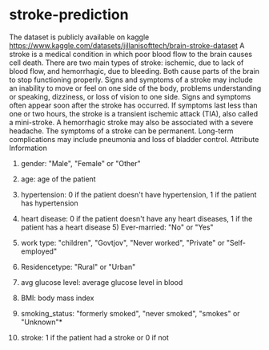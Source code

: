 # stroke-prediction
The dataset is publicly available on kaggle https://www.kaggle.com/datasets/jillanisofttech/brain-stroke-dataset
A stroke is a medical condition in which poor blood flow to the brain causes cell death. There are two main types of stroke: ischemic, due to lack of blood flow, and hemorrhagic, due to bleeding. Both cause parts of the brain to stop functioning properly. Signs and symptoms of a stroke may include an inability to move or feel on one side of the body, problems understanding or speaking, dizziness, or loss of vision to one side. Signs and symptoms often appear soon after the stroke has occurred. If symptoms last less than one or two hours, the stroke is a transient ischemic attack (TIA), also called a mini-stroke. A hemorrhagic stroke may also be associated with a severe headache. The symptoms of a stroke can be permanent. Long-term complications may include pneumonia and loss of bladder control.
Attribute Information
1) gender: "Male", "Female" or "Other"

2) age: age of the patient

3) hypertension: 0 if the patient doesn't have hypertension, 1 if the patient has hypertension

4) heart disease: 0 if the patient doesn't have any heart diseases, 1 if the patient has a heart disease 5) Ever-married: "No" or "Yes"

6) work type: "children", "Govtjov", "Never worked", "Private" or "Self-employed"

7) Residencetype: "Rural" or "Urban"

8) avg glucose level: average glucose level in blood

9) BMI: body mass index

10) smoking_status: "formerly smoked", "never smoked", "smokes" or "Unknown"*

11) stroke: 1 if the patient had a stroke or 0 if not
